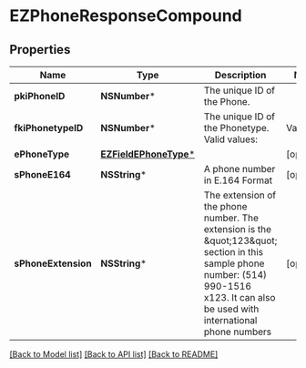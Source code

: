 # EZPhoneResponseCompound

## Properties
Name | Type | Description | Notes
------------ | ------------- | ------------- | -------------
**pkiPhoneID** | **NSNumber*** | The unique ID of the Phone. | 
**fkiPhonetypeID** | **NSNumber*** | The unique ID of the Phonetype.  Valid values:  |Value|Description| |-|-| |1|Office| |2|Home| |3|Mobile| |4|Fax| |5|Pager| |6|Toll Free| | 
**ePhoneType** | [**EZFieldEPhoneType***](EZFieldEPhoneType.md) |  | [optional] 
**sPhoneE164** | **NSString*** | A phone number in E.164 Format | [optional] 
**sPhoneExtension** | **NSString*** | The extension of the phone number.  The extension is the \&quot;123\&quot; section in this sample phone number: (514) 990-1516 x123.  It can also be used with international phone numbers | [optional] 

[[Back to Model list]](../README.md#documentation-for-models) [[Back to API list]](../README.md#documentation-for-api-endpoints) [[Back to README]](../README.md)


